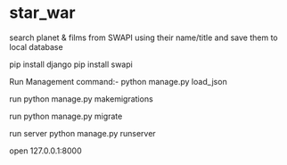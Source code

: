 # star_war
search planet &amp; films from SWAPI using their name/title and save them to local database

pip install django
pip install swapi

Run Management command:- python manage.py load_json

run python manage.py makemigrations 

run python manage.py migrate

run server python manage.py runserver

open 127.0.0.1:8000 
